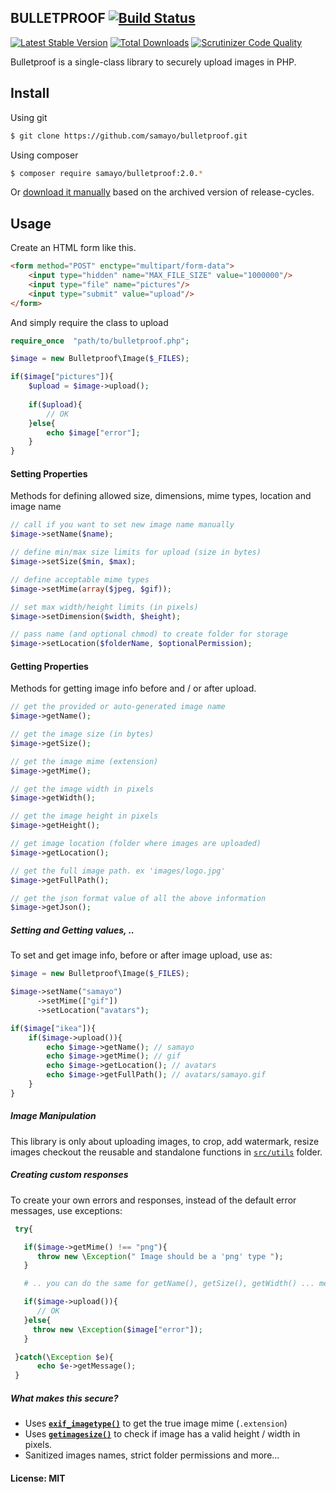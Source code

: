 ## BULLETPROOF [![Build Status](https://travis-ci.org/samayo/bulletproof.svg?branch=master)](https://travis-ci.org/samayo/bulletproof.svg?branch=master)

[![Latest Stable Version](https://poser.pugx.org/samayo/bulletproof/v/stable.svg)](https://packagist.org/packages/bullet-proof/image-uploader) [![Total Downloads](https://poser.pugx.org/samayo/bulletproof/downloads)](https://packagist.org/packages/samayo/bulletproof) [![Scrutinizer Code Quality](https://scrutinizer-ci.com/g/samayo/bulletproof/badges/quality-score.png?b=master)](https://scrutinizer-ci.com/g/samayo/bulletproof/?branch=master)


Bulletproof is a single-class library to securely upload images in PHP.    


Install
-----

Using git
```bash
$ git clone https://github.com/samayo/bulletproof.git
```
Using composer
````bash
$ composer require samayo/bulletproof:2.0.*
````
Or [download it manually][bulletproof_archive] based on the archived version of release-cycles.

Usage
-----

Create an HTML form like this. 
````html
<form method="POST" enctype="multipart/form-data">
	<input type="hidden" name="MAX_FILE_SIZE" value="1000000"/>
	<input type="file" name="pictures"/>
	<input type="submit" value="upload"/>
</form>
````
And simply require the class to upload
```php 
require_once  "path/to/bulletproof.php";

$image = new Bulletproof\Image($_FILES);

if($image["pictures"]){
	$upload = $image->upload(); 
	
	if($upload){
		// OK
	}else{
		echo $image["error"]; 
	}
}
```
#### Setting Properties
Methods for defining allowed size, dimensions, mime types, location and image name
````php  
// call if you want to set new image name manually
$image->setName($name); 

// define min/max size limits for upload (size in bytes) 
$image->setSize($min, $max); 

// define acceptable mime types
$image->setMime(array($jpeg, $gif));  

// set max width/height limits (in pixels)
$image->setDimension($width, $height); 

// pass name (and optional chmod) to create folder for storage
$image->setLocation($folderName, $optionalPermission);  
````

#### Getting Properties
Methods for getting image info before and / or after upload. 
````php 
// get the provided or auto-generated image name
$image->getName();

// get the image size (in bytes)
$image->getSize();

// get the image mime (extension)
$image->getMime();

// get the image width in pixels
$image->getWidth();

// get the image height in pixels
$image->getHeight();

// get image location (folder where images are uploaded)
$image->getLocation();

// get the full image path. ex 'images/logo.jpg'
$image->getFullPath();

// get the json format value of all the above information
$image->getJson();
````
##### Setting and Getting values, .. 
To set and get image info, before or after image upload, use as: 
````php 
$image = new Bulletproof\Image($_FILES);

$image->setName("samayo")
      ->setMime(["gif"])
      ->setLocation("avatars");

if($image["ikea"]){
	if($image->upload()){
		echo $image->getName(); // samayo
		echo $image->getMime(); // gif
		echo $image->getLocation(); // avatars
		echo $image->getFullPath(); // avatars/samayo.gif
	}
}
```` 

##### Image Manipulation
This library is only about uploading images, to crop, add watermark, resize images
checkout the reusable and standalone functions in [`src/utils`][utils] folder.

##### Creating custom responses
To create your own errors and responses, instead of the default error messages, use exceptions:
````php 
 try{

   if($image->getMime() !== "png"){
      throw new \Exception(" Image should be a 'png' type ");
   }

   # .. you can do the same for getName(), getSize(), getWidth() ... methods

   if($image->upload()){
      // OK
   }else{
     throw new \Exception($image["error"]);
   }

 }catch(\Exception $e){
      echo $e->getMessage(); 
 }
````


##### What makes this secure?  
* Uses **[`exif_imagetype()`][exif_imagetype_link]** to get the true image mime (`.extension`)
* Uses **[`getimagesize()`][getimagesize_link]** to check if image has a valid height / width in pixels.
* Sanitized images names, strict folder permissions and more... 

#### License: MIT
[utils]: https://github.com/samayo/bulletproof/tree/master/src/utils
[bulletproof_archive]: http://github.com/samayo/bulletproof/releases
[exif_imagetype_link]: http://php.net/manual/de/function.exif-imagetype.php
[getimagesize_link]: http://php.net/manual/en/function.getimagesize.php
